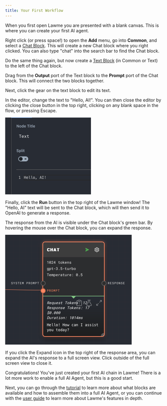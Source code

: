 ```yaml
---
title: Your First Workflow
---
```


When you first open Lawme you are presented with a blank canvas. This is where you can create your first AI agent.

Right click (or press space!) to open the **Add** menu, go into **Common**, and select a [Chat Block](../../block-reference/chat). This will create a new Chat block where you right clicked. You can also type "chat" into the search bar to find the Chat block.

Do the same thing again, but now create a [Text Block](../../block-reference/text) (in Common or Text) to the left of the Chat block.

Drag from the **Output** port of the Text block to the **Prompt** port of the Chat block. This will connect the two blocks together.

Next, click the gear on the text block to edit its text.

In the editor, change the text to "Hello, AI!". You can then close the editor by clicking the close button in the top right, clicking on any blank space in the flow, or pressing Escape.

![hello ai editor](assets/hello-ai-editor.png)

Finally, click the **Run** button in the top right of the Lawme window! The "Hello, AI" text will be sent to the Chat block, which will then send it to OpenAI to generate a response.

The response from the AI is visible under the Chat block's green bar. By hovering the mouse over the Chat block, you can expand the response.

![hello ai response](assets/hello-ai-response.png)

If you click the Expand icon in the top right of the response area, you can expand the AI's response to a full screen view. Click outside of the full screen view to close it.

Congratulations! You've just created your first AI chain in Lawme! There is a lot more work to enable a full AI Agent, but this is a good start.

Next, you can go through the [tutorial](../../tutorial) to learn more about what blocks are available and how to assemble them into a full AI Agent, or you can continue with the [user guide](../workflow/overview-of-interface) to learn more about Lawme's features in depth.
